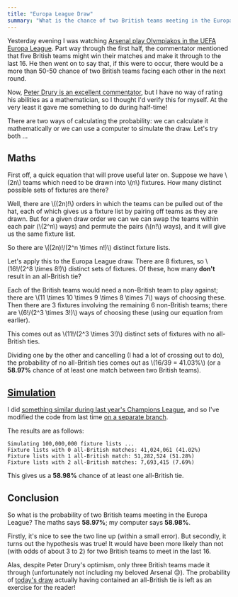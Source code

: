 ```yaml
---
title: "Europa League Draw"
summary: "What is the chance of two British teams meeting in the Europa League last 16?" 
---
```


Yesterday evening I was watching [Arsenal play Olympiakos in the UEFA Europa
League](https://www.bbc.co.uk/sport/football/51623263). Part way through the
first half, the commentator mentioned that five British teams might win their
matches and make it through to the last 16. He then went on to say that, if this
were to occur, there would be a more than 50-50 chance of two British teams
facing each other in the next round.

Now, [Peter Drury is an excellent
commentator](https://www.youtube.com/watch?v=rZG0DX0U0Bs), but I have no way of
rating his abilities as a mathematician, so I thought I'd verify this for
myself. At the very least it gave me something to do during half-time!

There are two ways of calculating the probability: we can calculate it
mathematically or we can use a computer to simulate the draw. Let's try both ...

## Maths

First off, a quick equation that will prove useful later on. Suppose we have
\\(2n\\) teams which need to be drawn into \\(n\\) fixtures. How many distinct
possible sets of fixtures are there?

Well, there are \\((2n)!\\) orders in which the teams can be pulled out of the
hat, each of which gives us a fixture list by pairing off teams as they are
drawn. But for a given draw order we can we can swap the teams within each pair
(\\(2^n\\) ways) and permute the pairs (\\(n!\\) ways), and it will give us the same
fixture list.

So there are \\((2n)!/(2^n \times n!)\\) distinct fixture lists.

Let's apply this to the Europa League draw. There are 8 fixtures, so \\(16!/(2^8
\times 8!)\\) distinct sets of fixtures. Of these, how many **don't** result in
an all-British tie?

Each of the British teams would need a non-British team to play against; there
are \\(11 \times 10 \times 9 \times 8 \times 7\\) ways of choosing these. Then
there are 3 fixtures involving the remaining 6 non-British teams; there are
\\(6!/(2^3 \times 3!)\\) ways of choosing these (using our equation from earlier).

This comes out as \\(11!/(2^3 \times 3!)\\) distinct sets of fixtures with no
all-British ties.

Dividing one by the other and cancelling (I had a lot of crossing out to do),
the probability of no all-British ties comes out as \\(16/39 = 41.03\%\\) (or a
**58.97%** chance of at least one match between two British teams).

## [Simulation](https://youtu.be/__G4RrlGmVk?t=71)

I did [something similar during last year's Champions League](/posts/2019-03-14-champions-league-draw), and so I've modified the code from last
time [on a separate
branch](https://github.com/djcarter85/ChampionsLeagueDraw/tree/europa-league-draw).

The results are as follows:

```
Simulating 100,000,000 fixture lists ...
Fixture lists with 0 all-British matches: 41,024,061 (41.02%)
Fixture lists with 1 all-British match: 51,282,524 (51.28%)
Fixture lists with 2 all-British matches: 7,693,415 (7.69%)
```

This gives us a **58.98%** chance of at least one all-British tie.

## Conclusion

So what is the probability of two British teams meeting in the Europa League?
The maths says **58.97%**; my computer says **58.98%**.

Firstly, it's nice to see the two line up (within a small error). But secondly,
it turns out the hypothesis was true! It would have been more likely than not
(with odds of about 3 to 2) for two British teams to meet in the last 16.

Alas, despite Peter Drury's optimism, only three British teams made it through
(unfortunately not including my beloved Arsenal 😢). The probability of [today's
draw](https://www.bbc.co.uk/sport/football/51674681) actually having contained
an all-British tie is left as an exercise for the reader!
